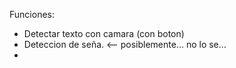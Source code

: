 Funciones:
- Detectar texto con camara (con boton)
- Deteccion de seña. <-- posiblemente... no lo se...
- 